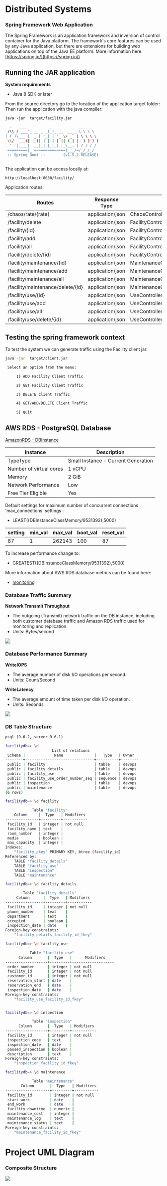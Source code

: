 # Distributed Systems
### Spring Framework Web Application

The Spring Framework is an application framework and inversion of control container for the Java platform. The framework's core features can be used by any Java application, but there are extensions for building web applications on top of the Java EE platform.
More information here: [https://spring.io/](https://spring.io/)

## Running the JAR application 
**System requirements**
* Java 8 SDK or later

From the source directory go to the location of the application target folder:
Then run the application with the java compiler:

`java -jar  target/facility.jar`

```sh
  .   ____          _            __ _ _
 /\\ / ___'_ __ _ _(_)_ __  __ _ \ \ \ \
( ( )\___ | '_ | '_| | '_ \/ _` | \ \ \ \
 \\/  ___)| |_)| | | | | || (_| |  ) ) ) )
  '  |____| .__|_| |_|_| |_\__, | / / / /
 =========|_|==============|___/=/_/_/_/
 :: Spring Boot ::        (v1.5.2.RELEASE)
 
```

The application can be access locally at:

`http://localhost:8080/facility/`

Application routes:


|Routes|Response Type|Method|
|------|-------------|------|
|/chaos/rate/{rate} |application/json |ChaosController.setRate()|
|/facility/delete    |application/json |FacilityController.cleanDB()|
|/facility/{id}      |application/json | FacilityController.getFacility()|
|/facility/add       |application/json |FacilityController.addFacility()|
|/facility/all                      |application/json| FacilityController.getALL()|
|/facility/delete/{id}              |application/json| FacilityController.deleteByID()|
|/facility/maintenance/{id}         |application/json| MaintenanceController.getFacility()|
|/facility/maintenance/add          |application/json| MaintenanceController.addMaintenance()|
|/facility/maintenance/all          |application/json| MaintenanceController.getALL()|
|/facility/maintenance/delete/{id}  |application/json| MaintenanceController.deleteByID()|
|/facility/use/{id}                 |application/json| UseController.getMaintenance()|
|/facility/use/add                  |application/json| UseController.addFacilityUse()|
|/facility/use/all                  |application/json| UseController.getALL()|
|/facility/use/delete/{id}          |application/json| UseController.deleteByID()|

## Testing the spring framework context

To test the system we can generate traffic using the Facility client jar:
 
```sh
java -jar  target/client.jar

 Select an option from the menu:

 	 1) ADD Facility Client Traffic

 	 2) GET Facility Client Traffic

 	 3) DELETE Client Traffic

 	 4) GET/ADD/DELETE Client Traffic

 	 5) Quit
```


## AWS RDS - PostgreSQL Database

[AmazonRDS - DBInstance](http://docs.aws.amazon.com/AmazonRDS/latest/UserGuide/Concepts.DBInstanceClass.html)

|Instance | Description|
----------|------------|
TypeType|Small Instance - Current Generation|
Number of virtual cores|	1 vCPU|
Memory|2 GiB|
Network Performance | Low
Free Tier Eligible|	Yes|

Default settings for maximum number of concurrent connections 'max_connections' settings :

* LEAST({DBInstanceClassMemory/9531392},5000)

 setting | min_val | max_val | boot_val | reset_val | 
---------|---------|---------|----------|-----------|
 87      |  1      | 262143  | 100      | 87        |
 
 
To increase performance change to:
* GREATEST({DBInstanceClassMemory/9531392},5000)

More information about AWS RDS database metrics can be found here:
* [monitoring](http://docs.aws.amazon.com/AmazonCloudWatch/latest/monitoring/rds-metricscollected.html)

### Database Traffic Summary
**Network Transmit Throughput**

* The outgoing (Transmit) network traffic on the DB instance, including both customer database traffic and Amazon RDS traffic used for monitoring and replication.
* Units: Bytes/second

![](doc/facilityDB_traffic.png)


### Database Performance Summary
**WriteIOPS**

* The average number of disk I/O operations per second. 
* Units: Count/Second

**WriteLatency**
	
* The average amount of time taken per disk I/O operation.
* Units: Seconds

![](doc/facilityDB_performance.png)


### DB Table Structure

```sh
psql (9.6.2, server 9.6.1)

facilitydb=> \d
                     List of relations
 Schema |             Name              |   Type   | Owner
--------+-------------------------------+----------+--------
 public | facility                      | table    | devops
 public | facility_details              | table    | devops
 public | facility_use                  | table    | devops
 public | facility_use_order_number_seq | sequence | devops
 public | inspection                    | table    | devops
 public | maintenance                   | table    | devops
(6 rows)

facilitydb=> \d facility

            Table "facility"
    Column     |  Type   | Modifiers
---------------+---------+-----------
 facility_id   | integer | not null
 facility_name | text    |
 room_number   | integer |
 media         | boolean |
 max_capacity  | integer |
Indexes:
    "facility_pkey" PRIMARY KEY, btree (facility_id)
Referenced by:
    TABLE "facility_details"
    TABLE "facility_use"
    TABLE "inspection"
    TABLE "maintenance"

facilitydb=> \d facility_details

        Table "facility_details"
     Column      |  Type   | Modifiers
-----------------+---------+-----------
 facility_id     | integer | not null
 phone_number    | text    |
 department      | text    |
 occupied        | boolean |
 inspection_date | date    |
Foreign-key constraints:
    "facility_details_facility_id_fkey"

facilitydb=> \d facility_use

           Table "facility_use"
      Column       |  Type   |      Modifiers
-------------------+---------+-------------------
 order_number      | integer | not null 
 facility_id       | integer | not null
 customer_id       | integer | not null
 reservation_start | date    |
 reservation_end   | date    |
 inspection_date   | date    |
Foreign-key constraints:
    "facility_use_facility_id_fkey"


facilitydb=> \d inspection

            Table "inspection"
      Column       |  Type   | Modifiers
-------------------+---------+-----------
 facility_id       | integer | not null
 inspection_code   | text    |
 inspection_date   | date    |
 passed_inspection | boolean |
 description       | text    |
Foreign-key constraints:
    "inspection_facility_id_fkey"

facilitydb=> \d maintenance

            Table "maintenance"
       Column       |  Type   | Modifiers
--------------------+---------+-----------
 facility_id        | integer | not null
 start_work         | date    |
 end_work           | date    |
 facility_downtime  | numeric |
 maintenance_cost   | integer |
 maintenance_log    | text    |
 maintenance_status | text    |
Foreign-key constraints:
    "maintenance_facility_id_fkey"

```

# Project UML Diagram

### Composite Structure
![](doc/systemDiagram.png)
